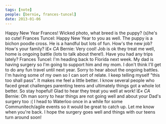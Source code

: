 ```yaml
---
tags: [note]
people: [bernie, frances-tuncel]
date: 2013-01-06
---
```


Happy New Year Frances! Wicked photo, what breed is the puppy? (s)he's so cute!
Frances Tuncel:
Happy New Year to you as well. The puppy is a bichon poodle cross. He is a handful but lots of fun. How's the new job?  How's your family?
ï£« *CA* Bernie:
Very cool! Job is ok they treat me well, home is ongoing battle (lots to talk about there!). Have you had any trips lately?
Frances Tuncel:
I'm heading back to Florida next week. My dad is having surgery so I'm going to support him and my mom. I don't think I'll get to do any fun travel until next year.  Sorry to hear about the ongoing battles. I'm having some of my own so I can sort of relate. I keep telling myself "this too shall pass". It makes me feel a little better. I know several people who faced great challenges parenting teens and ultimately things got a whole lot better. So stay hopeful! Glad to hear they treat you well at work!
ï£« *CA* Bernie:
Oh man sorry to hear things are not going well and about your Dad's surgery too :( I head to Waterloo once in a while for some Communitech/agile events so it would be great to catch up. Let me know when you're back. I hope the surgery goes well and things with our teens turn around soon!